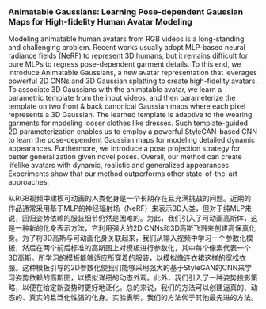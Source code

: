 ### Animatable Gaussians: Learning Pose-dependent Gaussian Maps for High-fidelity Human Avatar Modeling

Modeling animatable human avatars from RGB videos is a long-standing and challenging problem. Recent works usually adopt MLP-based neural radiance fields (NeRF) to represent 3D humans, but it remains difficult for pure MLPs to regress pose-dependent garment details. To this end, we introduce Animatable Gaussians, a new avatar representation that leverages powerful 2D CNNs and 3D Gaussian splatting to create high-fidelity avatars. To associate 3D Gaussians with the animatable avatar, we learn a parametric template from the input videos, and then parameterize the template on two front \& back canonical Gaussian maps where each pixel represents a 3D Gaussian. The learned template is adaptive to the wearing garments for modeling looser clothes like dresses. Such template-guided 2D parameterization enables us to employ a powerful StyleGAN-based CNN to learn the pose-dependent Gaussian maps for modeling detailed dynamic appearances. Furthermore, we introduce a pose projection strategy for better generalization given novel poses. Overall, our method can create lifelike avatars with dynamic, realistic and generalized appearances. Experiments show that our method outperforms other state-of-the-art approaches.

从RGB视频中建模可动画的人类化身是一个长期存在且充满挑战的问题。近期的作品通常采用基于MLP的神经辐射场（NeRF）来表示3D人类，但对于纯MLP来说，回归姿势依赖的服装细节仍然是困难的。为此，我们引入了可动画高斯体，这是一种新的化身表示方法，它利用强大的2D CNNs和3D高斯飞溅来创建高保真化身。为了将3D高斯与可动画化身关联起来，我们从输入视频中学习一个参数化模板，然后在两个前后标准的高斯图上对模板进行参数化，其中每个像素代表一个3D高斯。所学习的模板能够适应所穿着的服装，以模拟像连衣裙这样的宽松衣服。这种模板引导的2D参数化使我们能够采用强大的基于StyleGAN的CNN来学习姿势依赖的高斯图，以模拟详细的动态外观。此外，我们引入了一种姿势投影策略，以便在给定新姿势时更好地泛化。总的来说，我们的方法可以创建逼真的、动态的、真实的且泛化性强的化身。实验表明，我们的方法优于其他最先进的方法。
